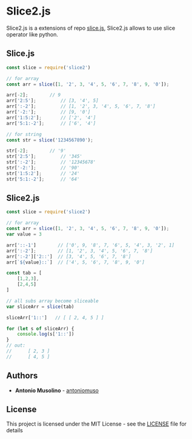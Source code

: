 # Slice2.js
Slice2.js is a extensions of repo [slice.js](https://github.com/hustcc/slice.js),
Slice2.js allows to use slice operator like python.

## Slice.js
```javascript
const slice = require('slice2')

// for array
const arr = slice([1, '2', 3, '4', 5, '6', 7, '8', 9, '0']);

arr[-2];  		// 9
arr['2:5'];  		// [3, '4', 5]
arr[':-2'];  		// [1, '2', 3, '4', 5, '6', 7, '8']
arr['-2:'];  		// [9, '0']
arr['1:5:2'];  		// ['2', '4']
arr['5:1:-2'];  	// ['6', '4']

// for string
const str = slice('1234567890');

str[-2];  		// '9'
str['2:5'];  		// '345'
str[':-2'];  		// '12345678'
str['-2:'];  		// '90'
str['1:5:2'];  		// '24'
str['5:1:-2'];  	// '64'
```

## Slice2.js
```javascript
const slice = require('slice2')

// for array
const arr = slice([1, '2', 3, '4', 5, '6', 7, '8', 9, '0']);
var value = 3

arr['::-1']        // ['0', 9, '8', 7, '6', 5, '4', 3, '2', 1]
arr[':-2'];  	   // [1, '2', 3, '4', 5, '6', 7, '8']
arr[':-2']['2::']  // [3, '4', 5, '6', 7, '8']
arr[`${value}::`]  // ['4', 5, '6', 7, '8', 9, '0']

const tab = [
    [1,2,3],
    [2,4,5]
]

// all subs array become sliceable
var sliceArr = slice(tab) 

sliceArr['1::']   // [ [ 2, 4, 5 ] ]

for (let s of sliceArr) {
    console.log(s['1::']) 
} 
// out:
//      [ 2, 3 ]
//      [ 4, 5 ]

```


## Authors

* **Antonio Musolino** - [antoniomuso](https://github.com/antoniomuso)



## License

This project is licensed under the MIT License - see the [LICENSE](LICENSE) file for details
